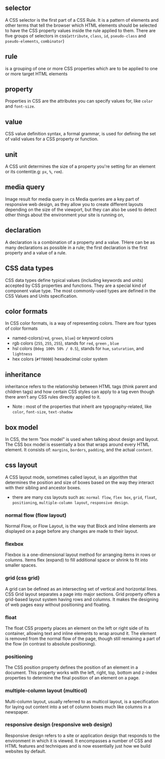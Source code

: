<!--
DM: FYI, I can't validate CSS terminology for you like I can JS, so I can only advise you to
* use authoritative web sites
* revisit each vocab item later, when you know more
* compare the vocab of 2 authoritative sites (sometimes helps for clarity, completeness)

MDN is authoritative and offers glossaries.

For howto articles:
CSS Tricks website is good, but usually there are found articles on specific topics.
Comeau is also good on CSS.
 -->

## selector

A CSS selector is the first part of a CSS Rule. It is a pattern of elements and other terms that tell the browser which HTML elements should be selected to have the CSS property values inside the rule applied to them.
There are five groups of selectors in css(`attribute`, `class`, `id`, `pseudo-class` and `pseudo-elements`, `combinator`)

## rule

is a grouping of one or more CSS properties which are to be applied to one or more target HTML elements

## property

Properties in CSS are the attributes you can specify values for, like `color` and `font-size`.

## value

CSS value definition syntax, a formal grammar, is used for defining the set of valid values for a CSS property or function.

## unit

A CSS unit determines the size of a property you're setting for an element or its content(e.g: `px`, `%`, `rem`).

## media query

Image result for media query in cs
Media queries are a key part of responsive web design, as they allow you to create different layouts depending on the size of the viewport, but they can also be used to detect other things about the environment your site is running on,

## declaration

A declaration is a combination of a property and a value. THere can be as many declarations as possible in a rule; the first declaration is the first property and a value of a rule.

## CSS data types

CSS data types define typical values (including keywords and units) accepted by CSS properties and functions. They are a special kind of component value type. The most commonly-used types are defined in the CSS Values and Units specification.

## color formats

In CSS color formats, is a way of representing colors. There are four types of color formats

- named-colors(`red`, `green`, `blue`) or keyword colors
- rgb colors (`255`, `255`, `255`), stands for `red`, `green` , `blue`
- hsl colors (`0deg 100% 50% / 0.5`), stands for `hue`, `saturation`, and `lightness`
- hex colors (`#ff0000`) hexadecimal color system

## inheritance

inheritance refers to the relationship between HTML tags (think parent and children tags) and how certain CSS styles can apply to a tag even though there aren’t any CSS rules directly applied to it.

- Note : most of the properties that inherit are typography-related, like `color`, `font-size`, `text-shadow`

## box model

In CSS, the term "box model" is used when talking about design and layout. The CSS box model is essentially a box that wraps around every HTML element. It consists of: `margins`, `borders`, `padding`, and the actual `content`.

## css layout

A CSS layout mode, sometimes called layout, is an algorithm that determines the position and size of boxes based on the way they interact with their sibling and ancestor boxes.

- there are many css layouts such as: `normal flow`, `flex box`, `grid`, `float`, `positioning`, `multiple-column layout`, `responsive design`.

### normal flow (flow layout)

Normal Flow, or Flow Layout, is the way that Block and Inline elements are displayed on a page before any changes are made to their layout.

### flexbox

Flexbox is a one-dimensional layout method for arranging items in rows or columns. Items flex (expand) to fill additional space or shrink to fit into smaller spaces.

### grid (css grid)

A grid can be defined as an intersecting set of vertical and horizontal lines. CSS Grid layout separates a page into major sections. Grid property offers a grid-based layout system having rows and columns. It makes the designing of web pages easy without positioning and floating.

### float

The float CSS property places an element on the left or right side of its container, allowing text and inline elements to wrap around it. The element is removed from the normal flow of the page, though still remaining a part of the flow (in contrast to absolute positioning).

### positioning

The CSS position property defines the position of an element in a document. This property works with the left, right, top, bottom and z-index properties to determine the final position of an element on a page.

### multiple-column layout (multicol)

Multi-column layout, usually referred to as multicol layout, is a specification for laying out content into a set of column boxes much like columns in a newspaper.

### responsive design (responsive web design)

Responsive design refers to a site or application design that responds to the environment in which it is viewed. It encompasses a number of CSS and HTML features and techniques and is now essentially just how we build websites by default.